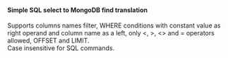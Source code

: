 #### Simple SQL select to MongoDB find translation

Supports columns names filter, WHERE conditions with constant value as right operand
and column name as a left, only <, >, <> and = operators allowed, OFFSET and LIMIT.\
Case insensitive for SQL commands.
